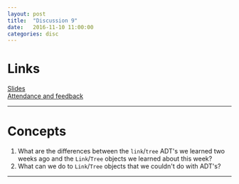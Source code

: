 ```yaml
---
layout: post
title:  "Discussion 9"
date:   2016-11-10 11:00:00
categories: disc
---
```


# Links

[Slides](https://docs.google.com/presentation/d/1H7Y14IbNvUUkCKNImkJhRZWkePRAAMEByVja4axByps/edit?usp=sharing)  
[Attendance and feedback](https://docs.google.com/forms/d/e/1FAIpQLSeDt_CuIIaDIhSk53ct6U0tOUrciHLLSz1nRMhAac4dlPHTkA/viewform)  

---

# Concepts
1. What are the differences between the `link`/`tree` ADT's we learned two weeks ago and the `Link`/`Tree` objects we learned about this week?  
2. What can we do to `Link`/`Tree` objects that we couldn't do with ADT's?

---
